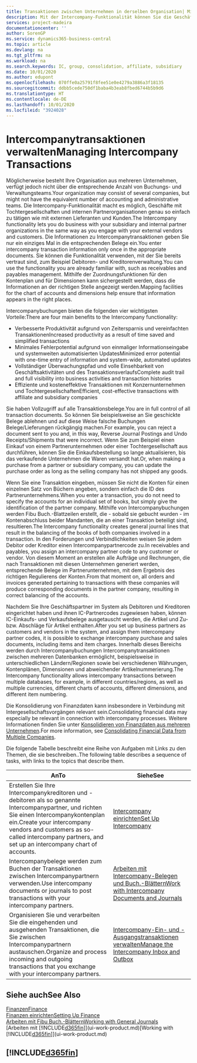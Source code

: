 ```yaml
---
title: Transaktionen zwischen Unternehmen in derselben Organisation| Microsoft Docs
description: Mit der Intercompany-Funktionalität können Sie die Geschäftsvorgänge und - transaktionen zwischen Unternehmen innerhalb derselben Organisation vereinfachen.
services: project-madeira
documentationcenter: ''
author: SorenGP
ms.service: dynamics365-business-central
ms.topic: article
ms.devlang: na
ms.tgt_pltfrm: na
ms.workload: na
ms.search.keywords: IC, group, consolidation, affiliate, subsidiary
ms.date: 10/01/2020
ms.author: edupont
ms.openlocfilehash: 070ffe0a25791f8fee51e0e4279a3886a3f18135
ms.sourcegitcommit: ddbb5cede750df1baba4b3eab8fbed6744b5b9d6
ms.translationtype: HT
ms.contentlocale: de-DE
ms.lasthandoff: 10/01/2020
ms.locfileid: "3924028"
---
```

# <a name="managing-intercompany-transactions"></a><span data-ttu-id="b2f42-103">Intercompanytransaktionen verwalten</span><span class="sxs-lookup"><span data-stu-id="b2f42-103">Managing Intercompany Transactions</span></span>
<span data-ttu-id="b2f42-104">Möglicherweise besteht Ihre Organisation aus mehreren Unternehmen, verfügt jedoch nicht über die entsprechende Anzahl von Buchungs- und Verwaltungsteams.</span><span class="sxs-lookup"><span data-stu-id="b2f42-104">Your organization may consist of several companies, but might not have the equivalent number of accounting and administrative teams.</span></span> <span data-ttu-id="b2f42-105">Die Intercompany-Funktionalität macht es möglich, Geschäfte mit Tochtergesellschaften und internen Partnerorganisationen genau so einfach zu tätigen wie mit externen Lieferanten und Kunden.</span><span class="sxs-lookup"><span data-stu-id="b2f42-105">The Intercompany functionality lets you do business with your subsidiary and internal partner organizations in the same way as you engage with your external vendors and customers.</span></span> <span data-ttu-id="b2f42-106">Die Informationen zu Intercompanytransaktionen geben Sie nur ein einziges Mal in die entsprechenden Belege ein.</span><span class="sxs-lookup"><span data-stu-id="b2f42-106">You enter intercompany transaction information only once in the appropriate documents.</span></span> <span data-ttu-id="b2f42-107">Sie können die Funktionalität verwenden, mit der Sie bereits vertraut sind, zum Beispiel Debitoren- und Kreditorenverwaltung.</span><span class="sxs-lookup"><span data-stu-id="b2f42-107">You can use the functionality you are already familiar with, such as receivables and payables management.</span></span> <span data-ttu-id="b2f42-108">Mithilfe der Zuordnungsfunktionen für den Kontenplan und für Dimensionen kann sichergestellt werden, dass die Informationen an der richtigen Stelle angezeigt werden.</span><span class="sxs-lookup"><span data-stu-id="b2f42-108">Mapping facilities for the chart of accounts and dimensions help ensure that information appears in the right places.</span></span>  

<span data-ttu-id="b2f42-109">Intercompanybuchungen bieten die folgenden vier wichtigsten Vorteile:</span><span class="sxs-lookup"><span data-stu-id="b2f42-109">There are four main benefits to the Intercompany functionality:</span></span>  

- <span data-ttu-id="b2f42-110">Verbesserte Produktivität aufgrund von Zeitersparnis und vereinfachten Transaktionen</span><span class="sxs-lookup"><span data-stu-id="b2f42-110">Increased productivity as a result of time saved and simplified transactions</span></span>  
- <span data-ttu-id="b2f42-111">Minimales Fehlerpotential aufgrund von einmaliger Informationseingabe und systemweiten automatisierten Updates</span><span class="sxs-lookup"><span data-stu-id="b2f42-111">Minimized error potential with one-time entry of information and system-wide, automated updates</span></span>  
- <span data-ttu-id="b2f42-112">Vollständiger Überwachungspfad und volle Einsehbarkeit von Geschäftsaktivitäten und des Transaktionsverlaufs</span><span class="sxs-lookup"><span data-stu-id="b2f42-112">Complete audit trail and full visibility into business activities and transaction histories</span></span>  
- <span data-ttu-id="b2f42-113">Effiziente und kosteneffektive Transaktionen mit Konzernunternehmen und Tochtergesellschaften</span><span class="sxs-lookup"><span data-stu-id="b2f42-113">Efficient, cost-effective transactions with affiliate and subsidiary companies</span></span>  

<span data-ttu-id="b2f42-114">Sie haben Vollzugriff auf alle Transaktionsbelege.</span><span class="sxs-lookup"><span data-stu-id="b2f42-114">You are in full control of all transaction documents.</span></span> <span data-ttu-id="b2f42-115">So können Sie beispielsweise an Sie geschickte Belege ablehnen und auf diese Weise falsche Buchungen Belege/Lieferungen rückgängig machen.</span><span class="sxs-lookup"><span data-stu-id="b2f42-115">For example, you can reject a document sent to you and, in this way, Reverse Journal Postings and Undo Receipts/Shipments that were incorrect.</span></span> <span data-ttu-id="b2f42-116">Wenn Sie zum Beispiel einen Einkauf von einem Partnerunternehmen oder einer Tochtergesellschaft aus durchführen, können Sie die Einkaufsbestellung so lange aktualisieren, bis das verkaufende Unternehmen die Waren versandt hat.</span><span class="sxs-lookup"><span data-stu-id="b2f42-116">Or, when making a purchase from a partner or subsidiary company, you can update the purchase order as long as the selling company has not shipped any goods.</span></span>  

<span data-ttu-id="b2f42-117">Wenn Sie eine Transaktion eingeben, müssen Sie nicht die Konten für einen einzelnen Satz von Büchern angeben, sondern einfach die ID des Partnerunternehmens.</span><span class="sxs-lookup"><span data-stu-id="b2f42-117">When you enter a transaction, you do not need to specify the accounts for an individual set of books, but simply give the identification of the partner company.</span></span> <span data-ttu-id="b2f42-118">Mithilfe von Intercompanybuchungen werden Fibu Buch.-Blattzeilen erstellt, die - sobald sie gebucht wurden - im Kontenabschluss beider Mandanten, die an einer Transaktion beteiligt sind, resultieren.</span><span class="sxs-lookup"><span data-stu-id="b2f42-118">The Intercompany functionality creates general journal lines that result in the balancing of the books of both companies involved in a transaction.</span></span> <span data-ttu-id="b2f42-119">In den Forderungen und Verbindlichkeiten weisen Sie jedem Debitor oder Kreditor einen Intercompanypartnercode zu.</span><span class="sxs-lookup"><span data-stu-id="b2f42-119">In receivables and payables, you assign an intercompany partner code to any customer or vendor.</span></span> <span data-ttu-id="b2f42-120">Von diesem Moment an erstellen alle Aufträge und Rechnungen, die nach Transaktionen mit diesen Unternehmen generiert werden, entsprechende Belege im Partnerunternehmen, mit dem Ergebnis des richtigen Regulierens der Konten.</span><span class="sxs-lookup"><span data-stu-id="b2f42-120">From that moment on, all orders and invoices generated pertaining to transactions with these companies will produce corresponding documents in the partner company, resulting in correct balancing of the accounts.</span></span>  

 <span data-ttu-id="b2f42-121">Nachdem Sie Ihre Geschäftspartner im System als Debitoren und Kreditoren eingerichtet haben und ihnen IC-Partnercodes zugewiesen haben, können IC-Einkaufs- und Verkaufsbelege ausgetauscht werden, die Artikel und Zu- bzw. Abschläge für Artikel enthalten.</span><span class="sxs-lookup"><span data-stu-id="b2f42-121">After you set up business partners as customers and vendors in the system, and assign them intercompany partner codes, it is possible to exchange intercompany purchase and sales documents, including items and item charges.</span></span> <span data-ttu-id="b2f42-122">Innerhalb dieses Bereichs werden durch Intercompanybuchungen Intercompanytransaktionen zwischen mehreren Datenbanken ermöglicht, beispielsweise in unterschiedlichen Ländern/Regionen sowie bei verschiedenen Währungen, Kontenplänen, Dimensionen und abweichender Artikelnummerierung.</span><span class="sxs-lookup"><span data-stu-id="b2f42-122">The Intercompany functionality allows intercompany transactions between multiple databases, for example, in different countries/regions, as well as multiple currencies, different charts of accounts, different dimensions, and different item numbering.</span></span>  

<span data-ttu-id="b2f42-123">Die Konsolidierung von Finanzdaten kann insbesondere in Verbindung mit Intergesellschaftsvorgängen relevant sein.</span><span class="sxs-lookup"><span data-stu-id="b2f42-123">Consolidating financial data may especially be relevant in connection with intercompany processes.</span></span> <span data-ttu-id="b2f42-124">Weitere Informationen finden Sie unter [Konsolidieren von Finanzdaten aus mehreren Unternehmen](finance-consolidated-company-reporting.md).</span><span class="sxs-lookup"><span data-stu-id="b2f42-124">For more information, see [Consolidating Financial Data from Multiple Companies](finance-consolidated-company-reporting.md).</span></span>

<span data-ttu-id="b2f42-125">Die folgende Tabelle beschreibt eine Reihe von Aufgaben mit Links zu den Themen, die sie beschreiben..</span><span class="sxs-lookup"><span data-stu-id="b2f42-125">The following table describes a sequence of tasks, with links to the topics that describe them.</span></span>

 |<span data-ttu-id="b2f42-126">An</span><span class="sxs-lookup"><span data-stu-id="b2f42-126">To</span></span> |<span data-ttu-id="b2f42-127">Siehe</span><span class="sxs-lookup"><span data-stu-id="b2f42-127">See</span></span>|
 |---|---|
 |<span data-ttu-id="b2f42-128">Erstellen Sie Ihre Intercompanykreditoren und -debitoren als so genannte Intercompanypartner, und richten Sie einen Intercompanykontenplan ein.</span><span class="sxs-lookup"><span data-stu-id="b2f42-128">Create your intercompany vendors and customers as so-called intercompany partners, and set up an intercompany chart of accounts.</span></span>|[<span data-ttu-id="b2f42-129">Intercompany einrichten</span><span class="sxs-lookup"><span data-stu-id="b2f42-129">Set Up Intercompany</span></span>](intercompany-how-setup.md)|
 |<span data-ttu-id="b2f42-130">Intercompanybelege werden zum Buchen der Transaktionen zwischen Intercompanypartnern verwenden.</span><span class="sxs-lookup"><span data-stu-id="b2f42-130">Use intercompany documents or journals to post transactions with your intercompany partners.</span></span>|[<span data-ttu-id="b2f42-131">Arbeiten mit Intercompany-Belegen und Buch.-Blättern</span><span class="sxs-lookup"><span data-stu-id="b2f42-131">Work with Intercompany Documents and Journals</span></span>](intercompany-how-work-documents-journals.md)|
 |<span data-ttu-id="b2f42-132">Organisieren Sie und verarbeiten Sie die eingehenden und ausgehenden Transaktionen, die Sie zwischen Intercompanypartnern austauschen.</span><span class="sxs-lookup"><span data-stu-id="b2f42-132">Organize and process incoming and outgoing transactions that you exchange with your intercompany partners.</span></span>|[<span data-ttu-id="b2f42-133">Intercompany-Ein- und -Ausgangstransaktionen verwalten</span><span class="sxs-lookup"><span data-stu-id="b2f42-133">Manage the Intercompany Inbox and Outbox</span></span>](intercompany-how-manage-intercompany-inbox.md)|

## <a name="see-also"></a><span data-ttu-id="b2f42-134">Siehe auch</span><span class="sxs-lookup"><span data-stu-id="b2f42-134">See Also</span></span>
[<span data-ttu-id="b2f42-135">Finanzen</span><span class="sxs-lookup"><span data-stu-id="b2f42-135">Finance</span></span>](finance.md)  
[<span data-ttu-id="b2f42-136">Finanzen einrichten</span><span class="sxs-lookup"><span data-stu-id="b2f42-136">Setting Up Finance</span></span>](finance-setup-finance.md)  
[<span data-ttu-id="b2f42-137">Arbeiten mit Fibu Buch.-Blättern</span><span class="sxs-lookup"><span data-stu-id="b2f42-137">Working with General Journals</span></span>](ui-work-general-journals.md)  
<span data-ttu-id="b2f42-138">[Arbeiten mit [!INCLUDE[d365fin](includes/d365fin_md.md)]](ui-work-product.md)</span><span class="sxs-lookup"><span data-stu-id="b2f42-138">[Working with [!INCLUDE[d365fin](includes/d365fin_md.md)]](ui-work-product.md)</span></span>

## [!INCLUDE[d365fin](includes/free_trial_md.md)]  
